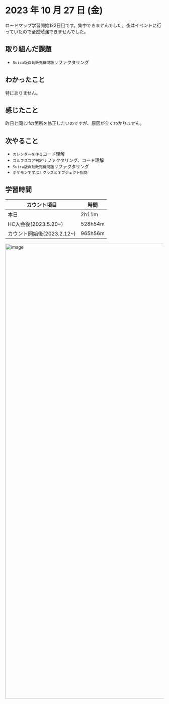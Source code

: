 # 2023 年 10 月 27 日 (金)
ロードマップ学習開始122日目です。集中できませんでした。夜はイベントに行っていたので全然勉強できませんでした。


## 取り組んだ課題
- `Suica版自動販売機問題`リファクタリング


## わかったこと
特にありません。


## 感じたこと
昨日と同じifの箇所を修正したいのですが、原因が全くわかりません。


## 次やること
- `カレンダーを作る`コード理解
- `ゴルフスコア判定`リファクタリング、コード理解
- `Suica版自動販売機問題`リファクタリング
- `ポケモンで学ぶ！クラスとオブジェクト指向`


## 学習時間
|カウント項目|時間|
|----|----|
|本日|2h11m|
|HC入会後(2023.5.20~)|528h54m|
|カウント開始後(2023.2.12~)|965h56m|


<img width="1440" alt="image" src="https://github.com/yokoyamamn/daily_report/assets/94735931/ec5e39c4-6113-4597-bcdb-781017623560">
